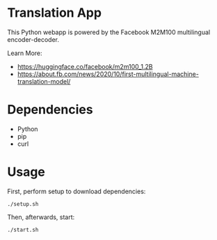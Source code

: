 # Translation App

This Python webapp is powered by the Facebook M2M100 multilingual encoder-decoder.

Learn More:
* https://huggingface.co/facebook/m2m100_1.2B
* https://about.fb.com/news/2020/10/first-multilingual-machine-translation-model/

# Dependencies

* Python
* pip
* curl

# Usage

First, perform setup to download dependencies:

`./setup.sh`

Then, afterwards, start:

`./start.sh`



